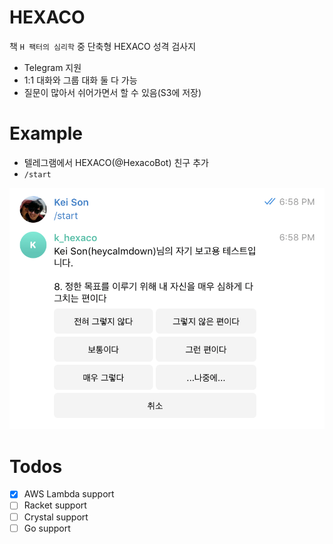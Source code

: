 # HEXACO

책 `H 팩터의 심리학` 중 단축형 HEXACO 성격 검사지 

* Telegram 지원
* 1:1 대화와 그룹 대화 둘 다 가능
* 질문이 많아서 쉬어가면서 할 수 있음(S3에 저장)

# Example

* 텔레그램에서 HEXACO(@HexacoBot) 친구 추가
* `/start`

![telegram-bot](./images/telegram.png)

# Todos

* [x] AWS Lambda support
* [ ] Racket support
* [ ] Crystal support
* [ ] Go support
